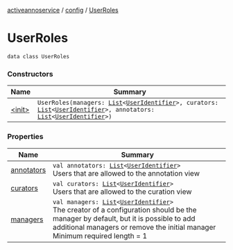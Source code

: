 [activeannoservice](../../index.md) / [config](../index.md) / [UserRoles](./index.md)

# UserRoles

`data class UserRoles`

### Constructors

| Name | Summary |
|---|---|
| [&lt;init&gt;](-init-.md) | `UserRoles(managers: `[`List`](https://kotlinlang.org/api/latest/jvm/stdlib/kotlin.collections/-list/index.html)`<`[`UserIdentifier`](../-user-identifier.md)`>, curators: `[`List`](https://kotlinlang.org/api/latest/jvm/stdlib/kotlin.collections/-list/index.html)`<`[`UserIdentifier`](../-user-identifier.md)`>, annotators: `[`List`](https://kotlinlang.org/api/latest/jvm/stdlib/kotlin.collections/-list/index.html)`<`[`UserIdentifier`](../-user-identifier.md)`>)` |

### Properties

| Name | Summary |
|---|---|
| [annotators](annotators.md) | `val annotators: `[`List`](https://kotlinlang.org/api/latest/jvm/stdlib/kotlin.collections/-list/index.html)`<`[`UserIdentifier`](../-user-identifier.md)`>`<br>Users that are allowed to the annotation view |
| [curators](curators.md) | `val curators: `[`List`](https://kotlinlang.org/api/latest/jvm/stdlib/kotlin.collections/-list/index.html)`<`[`UserIdentifier`](../-user-identifier.md)`>`<br>Users that are allowed to the curation view |
| [managers](managers.md) | `val managers: `[`List`](https://kotlinlang.org/api/latest/jvm/stdlib/kotlin.collections/-list/index.html)`<`[`UserIdentifier`](../-user-identifier.md)`>`<br>The creator of a configuration should be the manager by default, but it is possible to add additional managers or remove the initial manager Minimum required length = 1 |
